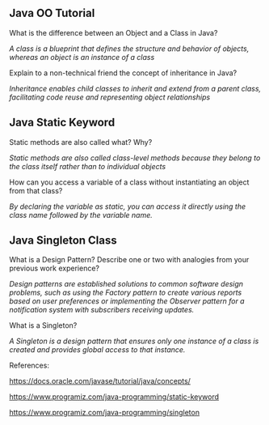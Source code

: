 
## Java OO Tutorial 

What is the difference between an Object and a Class in Java?

*A class is a blueprint that defines the structure and behavior of objects, whereas an object is an instance of a class*

Explain to a non-technical friend the concept of inheritance in Java?

*Inheritance enables child classes to inherit and extend from a parent class, facilitating code reuse and representing object relationships*

## Java Static Keyword

Static methods are also called what? Why?

*Static methods are also called class-level methods because they belong to the class itself rather than to individual objects*

How can you access a variable of a class without instantiating an object from that class?

*By declaring the variable as static, you can access it directly using the class name followed by the variable name.*


## Java Singleton Class

What is a Design Pattern? Describe one or two with analogies from your previous work experience?

*Design patterns are established solutions to common software design problems, such as using the Factory pattern to create various reports based on user preferences or implementing the Observer pattern for a notification system with subscribers receiving updates.*

What is a Singleton?

*A Singleton is a design pattern that ensures only one instance of a class is created and provides global access to that instance.*

References:

https://docs.oracle.com/javase/tutorial/java/concepts/

https://www.programiz.com/java-programming/static-keyword

https://www.programiz.com/java-programming/singleton





